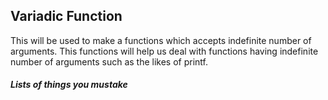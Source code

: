 ## Variadic Function
This will be used to make a functions which accepts indefinite number of arguments.
This functions will help us deal with functions having indefinite number of arguments such as the likes of printf.

##### Lists of things you mustake

